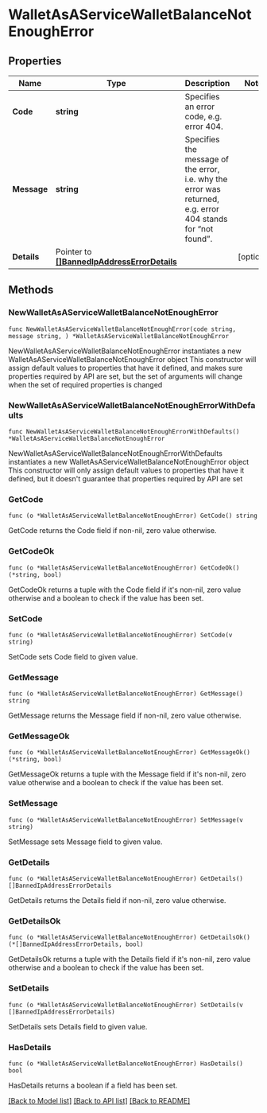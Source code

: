 # WalletAsAServiceWalletBalanceNotEnoughError

## Properties

Name | Type | Description | Notes
------------ | ------------- | ------------- | -------------
**Code** | **string** | Specifies an error code, e.g. error 404. | 
**Message** | **string** | Specifies the message of the error, i.e. why the error was returned, e.g. error 404 stands for “not found”. | 
**Details** | Pointer to [**[]BannedIpAddressErrorDetails**](BannedIpAddressErrorDetails.md) |  | [optional] 

## Methods

### NewWalletAsAServiceWalletBalanceNotEnoughError

`func NewWalletAsAServiceWalletBalanceNotEnoughError(code string, message string, ) *WalletAsAServiceWalletBalanceNotEnoughError`

NewWalletAsAServiceWalletBalanceNotEnoughError instantiates a new WalletAsAServiceWalletBalanceNotEnoughError object
This constructor will assign default values to properties that have it defined,
and makes sure properties required by API are set, but the set of arguments
will change when the set of required properties is changed

### NewWalletAsAServiceWalletBalanceNotEnoughErrorWithDefaults

`func NewWalletAsAServiceWalletBalanceNotEnoughErrorWithDefaults() *WalletAsAServiceWalletBalanceNotEnoughError`

NewWalletAsAServiceWalletBalanceNotEnoughErrorWithDefaults instantiates a new WalletAsAServiceWalletBalanceNotEnoughError object
This constructor will only assign default values to properties that have it defined,
but it doesn't guarantee that properties required by API are set

### GetCode

`func (o *WalletAsAServiceWalletBalanceNotEnoughError) GetCode() string`

GetCode returns the Code field if non-nil, zero value otherwise.

### GetCodeOk

`func (o *WalletAsAServiceWalletBalanceNotEnoughError) GetCodeOk() (*string, bool)`

GetCodeOk returns a tuple with the Code field if it's non-nil, zero value otherwise
and a boolean to check if the value has been set.

### SetCode

`func (o *WalletAsAServiceWalletBalanceNotEnoughError) SetCode(v string)`

SetCode sets Code field to given value.


### GetMessage

`func (o *WalletAsAServiceWalletBalanceNotEnoughError) GetMessage() string`

GetMessage returns the Message field if non-nil, zero value otherwise.

### GetMessageOk

`func (o *WalletAsAServiceWalletBalanceNotEnoughError) GetMessageOk() (*string, bool)`

GetMessageOk returns a tuple with the Message field if it's non-nil, zero value otherwise
and a boolean to check if the value has been set.

### SetMessage

`func (o *WalletAsAServiceWalletBalanceNotEnoughError) SetMessage(v string)`

SetMessage sets Message field to given value.


### GetDetails

`func (o *WalletAsAServiceWalletBalanceNotEnoughError) GetDetails() []BannedIpAddressErrorDetails`

GetDetails returns the Details field if non-nil, zero value otherwise.

### GetDetailsOk

`func (o *WalletAsAServiceWalletBalanceNotEnoughError) GetDetailsOk() (*[]BannedIpAddressErrorDetails, bool)`

GetDetailsOk returns a tuple with the Details field if it's non-nil, zero value otherwise
and a boolean to check if the value has been set.

### SetDetails

`func (o *WalletAsAServiceWalletBalanceNotEnoughError) SetDetails(v []BannedIpAddressErrorDetails)`

SetDetails sets Details field to given value.

### HasDetails

`func (o *WalletAsAServiceWalletBalanceNotEnoughError) HasDetails() bool`

HasDetails returns a boolean if a field has been set.


[[Back to Model list]](../README.md#documentation-for-models) [[Back to API list]](../README.md#documentation-for-api-endpoints) [[Back to README]](../README.md)


